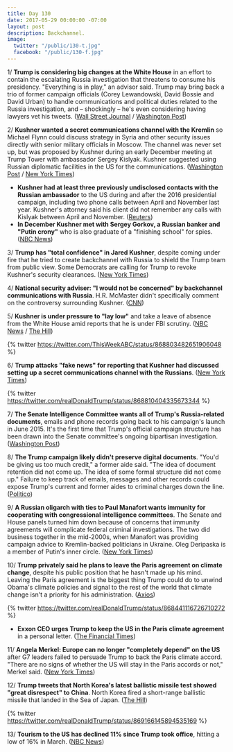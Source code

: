 ```yaml
---
title: Day 130
date: 2017-05-29 00:00:00 -07:00
layout: post
description: Backchannel.
image:
  twitter: "/public/130-t.jpg"
  facebook: "/public/130-f.jpg"
---
```


1/ **Trump is considering big changes at the White House** in an effort to contain the escalating Russia investigation that threatens to consume his presidency. "Everything is in play," an advisor said. Trump may bring back a trio of former campaign officials (Corey Lewandowski, David Bossie and David Urban) to handle communications and political duties related to the Russia investigation, and – shockingly – he's even considering having lawyers vet his tweets. ([Wall Street Journal](https://www.wsj.com/articles/trump-eyeing-white-house-shakeup-1495831679) / [Washington Post](https://www.washingtonpost.com/politics/trump-considers-major-changes-amid-escalating-russia-crisis/2017/05/27/44d1a016-4230-11e7-9869-bac8b446820a_story.html))

2/ **Kushner wanted a secret communications channel with the Kremlin** so Michael Flynn could discuss strategy in Syria and other security issues directly with senior military officials in Moscow. The channel was never set up, but was proposed by Kushner during an early December meeting at Trump Tower with ambassador Sergey Kislyak. Kushner suggested using Russian diplomatic facilities in the US for the communications. ([Washington Post](https://www.washingtonpost.com/world/national-security/russian-ambassador-told-moscow-that-kushner-wanted-secret-communications-channel-with-kremlin/2017/05/26/520a14b4-422d-11e7-9869-bac8b446820a_story.html) / [New York Times](https://www.nytimes.com/2017/05/26/us/politics/kushner-talked-to-russian-envoy-about-creating-secret-channel-with-kremlin.html))

* **Kushner had at least three previously undisclosed contacts with the Russian ambassador** to the US during and after the 2016 presidential campaign, including two phone calls between April and November last year. Kushner's attorney said his client did not remember any calls with Kislyak between April and November. ([Reuters](http://www.reuters.com/article/us-usa-trump-fbi-kushner-exclusive-idUSKBN18N018))
* **In December Kushner met with Sergey Gorkov, a Russian banker and "Putin crony"** who is also graduate of a "finishing school" for spies. ([NBC News](http://www.nbcnews.com/news/us-news/kushner-met-russian-banker-who-putin-crony-spy-school-grad-n765311))

3/ **Trump has "total confidence" in Jared Kushner**, despite coming under fire that he tried to create backchannel with Russia to shield the Trump team from public view. Some Democrats are calling for Trump to revoke Kushner's security clearances. ([New York Times](https://www.nytimes.com/2017/05/28/us/kushner-trump-relationship-russia-investigation.html))

4/ **National security adviser: "I would not be concerned" by backchannel communications with Russia**. H.R. McMaster didn't specifically comment on the controversy surrounding Kushner. ([CNN](http://www.cnn.com/2017/05/27/politics/jared-kushner-russia-gary-cohn-hr-mcmaster/))

5/ **Kushner is under pressure to "lay low"** and take a leave of absence from the White House amid reports that he is under FBI scrutiny. ([NBC News](http://www.nbcnews.com/politics/white-house/kushner-lying-low-after-russia-related-reports-source-says-n765686) / [The Hill](http://thehill.com/homenews/administration/335468-kushner-getting-pressure-to-take-hiatus-from-white-house-report))

{% twitter https://twitter.com/ThisWeekABC/status/868803482651906048 %}

6/ **Trump attacks "fake news" for reporting that Kushner had discussed setting up a secret communications channel with the Russians**. ([New York Times](https://www.nytimes.com/2017/05/28/us/politics/trump-returns-to-us-and-to-berating-newsmedia-on-twitter.html))

{% twitter https://twitter.com/realDonaldTrump/status/868810404335673344 %}

7/ **The Senate Intelligence Committee wants all of Trump's Russia-related documents**, emails and phone records going back to his campaign's launch in June 2015. It's the first time that Trump's official campaign structure has been drawn into the Senate committee's ongoing bipartisan investigation. ([Washington Post](https://www.washingtonpost.com/news/powerpost/wp/2017/05/26/senate-intelligence-committee-requests-trump-campaign-documents/))

8/ **The Trump campaign likely didn't preserve digital documents**. "You'd be giving us too much credit," a former aide said. "The idea of document retention did not come up. The idea of some formal structure did not come up." Failure to keep track of emails, messages and other records could expose Trump's current and former aides to criminal charges down the line. ([Politico](http://www.politico.com/story/2017/05/27/trump-russia-probe-risk-238878))

9/ **A Russian oligarch with ties to Paul Manafort wants immunity for cooperating with congressional intelligence committees**. The Senate and House panels turned him down because of concerns that immunity agreements will complicate federal criminal investigations. The two did business together in the mid-2000s, when Manafort was providing campaign advice to Kremlin-backed politicians in Ukraine. Oleg Deripaska is a member of Putin's inner circle. ([New York Times](https://www.nytimes.com/2017/05/26/us/politics/oleg-deripaska-paul-manafort.html))

10/ **Trump privately said he plans to leave the Paris agreement on climate change**, despite his public position that he hasn't made up his mind. Leaving the Paris agreement is the biggest thing Trump could do to unwind Obama's climate policies and signal to the rest of the world that climate change isn't a priority for his administration. ([Axios](https://www.axios.com/scoop-trump-tells-confidants-he-plans-to-leave-paris-climate-deal-2424446776.html))

{% twitter https://twitter.com/realDonaldTrump/status/868441116726710272 %}

* **Exxon CEO urges Trump to keep the US in the Paris climate agreement** in a personal letter. ([The Financial Times](https://www.ft.com/content/fcf73abc-4202-11e7-9d56-25f963e998b2))

11/ **Angela Merkel: Europe can no longer "completely depend" on the US** after G7 leaders failed to persuade Trump to back the Paris climate accord. "There are no signs of whether the US will stay in the Paris accords or not," Merkel said. ([New York Times](https://www.nytimes.com/2017/05/28/world/europe/angela-merkel-trump-alliances-g7-leaders.html))

12/ **Trump tweets that North Korea's latest ballistic missile test showed "great disrespect" to China**. North Korea fired a short-range ballistic missile that landed in the Sea of Japan. ([The Hill](http://thehill.com/policy/international/335518-trump-n-korea-showing-great-disrespect-to-china))

{% twitter https://twitter.com/realDonaldTrump/status/869166145894535169 %}

13/ **Tourism to the US has declined 11% since Trump took office**, hitting a low of 16% in March. ([NBC News](http://www.nbcnews.com/business/travel/tourism-u-s-has-been-decline-trump-took-office-n764206))
